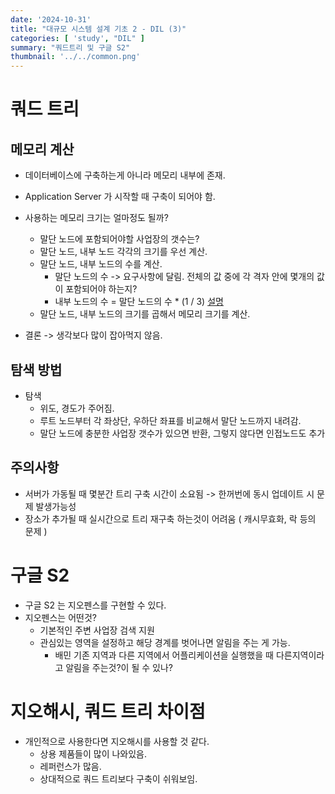 ```yaml
---
date: '2024-10-31'
title: "대규모 시스템 설계 기초 2 - DIL (3)"
categories: [ 'study', "DIL" ]
summary: "쿼드트리 및 구글 S2"
thumbnail: '../../common.png'
---
```


# 쿼드 트리

## 메모리 계산

- 데이터베이스에 구축하는게 아니라 메모리 내부에 존재.
- Application Server 가 시작할 때 구축이 되어야 함.
- 사용하는 메모리 크기는 얼마정도 될까?
    - 말단 노드에 포함되어야할 사업장의 갯수는?
    - 말단 노드, 내부 노드 각각의 크기를 우선 계산.
    - 말단 노드, 내부 노드의 수를 계산.
        - 말단 노드의 수 -> 요구사항에 달림. 전체의 값 중에 각 격자 안에 몇개의 값이 포함되어야 하는지?
        - 내부 노드의 수 = 말단 노드의 수 * (1 / 3) [설명](https://www.acmicpc.net/board/view/65494)
    - 말단 노드, 내부 노드의 크기를 곱해서 메모리 크기를 계산.

- 결론 -> 생각보다 많이 잡아먹지 않음.

## 탐색 방법

- 탐색
    - 위도, 경도가 주어짐.
    - 루트 노드부터 각 좌상단, 우하단 좌표를 비교해서 말단 노드까지 내려감.
    - 말단 노드에 충분한 사업장 갯수가 있으면 반환, 그렇지 않다면 인접노드도 추가

## 주의사항

- 서버가 가동될 때 몇분간 트리 구축 시간이 소요됨 -> 한꺼번에 동시 업데이트 시 문제 발생가능성
- 장소가 추가될 때 실시간으로 트리 재구축 하는것이 어려움 ( 캐시무효화, 락 등의 문제 )

# 구글 S2

- 구글 S2 는 지오펜스를 구현할 수 있다.
- 지오펜스는 어떤것?
    - 기본적인 주변 사업장 검색 지원
    - 관심있는 영역을 설정하고 해당 경계를 벗어나면 알림을 주는 게 가능.
        - 배민 기존 지역과 다른 지역에서 어플리케이션을 실행했을 때 다른지역이라고 알림을 주는것?이 될 수 있나?


# 지오해시, 쿼드 트리 차이점

- 개인적으로 사용한다면 지오해시를 사용할 것 같다.
    - 상용 제품들이 많이 나와있음.
    - 레퍼런스가 많음.
    - 상대적으로 쿼드 트리보다 구축이 쉬워보임.
